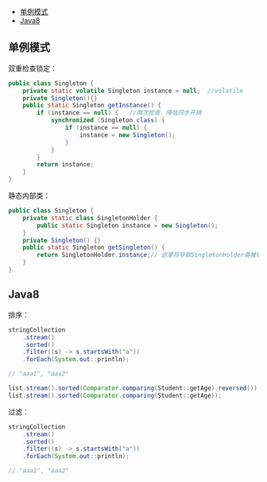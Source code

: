 <!-- START doctoc generated TOC please keep comment here to allow auto update -->
<!-- DON'T EDIT THIS SECTION, INSTEAD RE-RUN doctoc TO UPDATE -->


- [单例模式](#%E5%8D%95%E4%BE%8B%E6%A8%A1%E5%BC%8F)
- [Java8](#java8)

<!-- END doctoc generated TOC please keep comment here to allow auto update -->

## 单例模式

双重检查锁定：

```java
public class Singleton {  
    private static volatile Singleton instance = null;  //volatile
    private Singleton(){}  
    public static Singleton getInstance() {  
        if (instance == null) {   //两次检查，降低同步开销
            synchronized (Singleton.class) {  
                if (instance == null) {
                    instance = new Singleton();  
                }  
            }  
        }  
        return instance;  
    }  
}  
```

静态内部类：

```java
public class Singleton {
    private static class SingletonHolder {
        public static Singleton instance = new Singleton();
    }
    private Singleton() {}
    public static Singleton getSingleton() {
        return SingletonHolder.instance;// 这里将导致SingletonHolder类被初始化
    }
}
```



## Java8

排序：

```java
stringCollection
    .stream()
    .sorted()
    .filter((s) -> s.startsWith("a"))
    .forEach(System.out::println);

// "aaa1", "aaa2"

list.stream().sorted(Comparator.comparing(Student::getAge).reversed());
list.stream().sorted(Comparator.comparing(Student::getAge));
```

过滤：

```java
stringCollection
    .stream()
    .sorted()
    .filter((s) -> s.startsWith("a"))
    .forEach(System.out::println);

// "aaa1", "aaa2"
```



